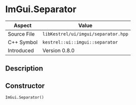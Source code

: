 # ImGui.Separator
| Aspect | Value |
| --- | --- |
| Source File | `libKestrel/ui/imgui/separator.hpp` |
| C++ Symbol | `kestrel::ui::imgui::separator` |
| Introduced | Version 0.8.0 |
## Description
## Constructor
```
ImGui.Separator()
```
